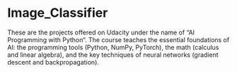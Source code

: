 # Image_Classifier

These are the projects offered on Udacity under the name of “AI Programming with Python“. 
The course teaches the essential foundations of AI: the programming tools (Python, NumPy, PyTorch), the math (calculus and linear algebra), and the key techniques of neural networks (gradient descent and backpropagation).
